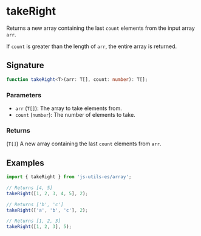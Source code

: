 # takeRight

Returns a new array containing the last `count` elements from the input array `arr`.

If `count` is greater than the length of `arr`, the entire array is returned.

## Signature

```typescript
function takeRight<T>(arr: T[], count: number): T[];
```

### Parameters

- `arr` (`T[]`): The array to take elements from.
- `count` (`number`): The number of elements to take.

### Returns

(`T[]`) A new array containing the last `count` elements from `arr`.

## Examples

```typescript twoslash
import { takeRight } from 'js-utils-es/array';

// Returns [4, 5]
takeRight([1, 2, 3, 4, 5], 2);

// Returns ['b', 'c']
takeRight(['a', 'b', 'c'], 2);

// Returns [1, 2, 3]
takeRight([1, 2, 3], 5);
```
